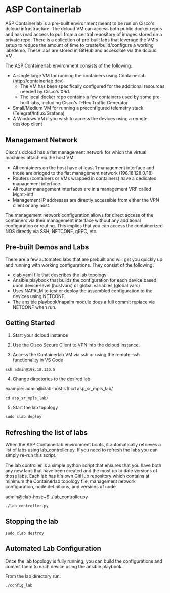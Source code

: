 # ASP Containerlab
ASP Containerlab is a pre-built environment meant to be run on Cisco's dcloud infrastructure.  The dcloud VM can access both public docker repos and has read access to pull from a central repository of images stored on a private repo.  There is a collection of pre-built labs that leverage the VM's setup to reduce the amount of time to create/build/configure a working lab/demo. These labs are stored in GitHub and accessible via the dcloud VM. 

The ASP Containerlab environment consists of the following:
- A single large VM for running the containers using Containerlab (http://containerlab.dev)
    - The VM has been specifically configured for the additional resources needed by Cisco's XRd.
    - The local docker repo contains a few containers used by some pre-built labs, including Cisco's T-Rex Traffic Generator 
- Small/Medium VM for running a preconfigured telemetry stack (Telegraf/Influx/Grafana)
- A Windows VM if you wish to access the devices using a remote desktop client

## Management Network
Cisco's dcloud has a flat management network for which the virtual machines attach via the host VM.  
- All containers on the host have at least 1 management interface and those are bridged to the flat management network (198.18.128.0/18)
- Routers (containers or VMs wrapped in containers) have a dedicated management interface. 
- All router management interfaces are in a management VRF called Mgmt-intf
- Management IP addresses are directly accessible from either the VPN client or any host. 

The management network configuration allows for direct access of the containers via their management interface without any additional configuration or routing. This implies that you can access the containerized NOS directly via SSH, NETCONF, gRPC, etc. 

## Pre-built Demos and Labs
There are a few automated labs that are prebuilt and will get you quickly up and running with working configurations. They consist of the following:   
- clab yaml file that describes the lab topology
- Ansible playbook that builds the configuration for each device based upon device-level (hostvars) or global variables (global vars)
- Uses NAPALM to test or deploy the assembled configuration to the devices using NETCONF.
- The ansible playbook/napalm module does a full commit replace via NETCONF when run. 

## Getting Started
1. Start your dcloud instance

2. Use the Cisco Secure Client to VPN into the dcloud instance.  

3. Access the Containerlab VM via ssh or using the remote-ssh functionality in VS Code
```
ssh admin@198.18.130.5
```

4. Change directories to the desired lab

example: 
admin@clab-host:~$ cd asp_sr_mpls_lab/

```
cd asp_sr_mpls_lab/
```

5. Start the lab topology 
```
sudo clab deploy
```

## Refreshing the list of labs
When the ASP Containerlab environment boots, it automatically retrieves a list of labs using lab_controller.py.  If you need to refresh the labs you can simply re-run this script. 

The lab controller is a simple python script that ensures that you have both any new labs that have been created and the most up to date versions of those labs.
Each lab has it's own GitHub repository which contains at minimum the Containerlab topology file, management network configuration, node definitions, and versions of code

admin@clab-host:~$ ./lab_controller.py

```
./lab_controller.py
```

## Stopping the lab

```
sudo clab destroy
```

## Automated Lab Configuration 
Once the lab topology is fully running, you can build the configurations and commit them to each device using the ansible playbook. 

From the lab directory run:

```
./config_lab
```